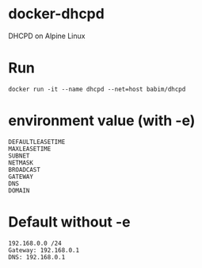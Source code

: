 # docker-dhcpd
DHCPD on Alpine Linux

# Run
```
docker run -it --name dhcpd --net=host babim/dhcpd
```

# environment value (with -e)
```
DEFAULTLEASETIME
MAXLEASETIME
SUBNET
NETMASK
BROADCAST
GATEWAY
DNS
DOMAIN
```

# Default without -e
```
192.168.0.0 /24
Gateway: 192.168.0.1
DNS: 192.168.0.1
```
